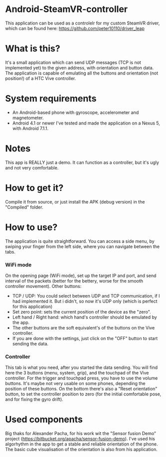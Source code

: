 # Android-SteamVR-controller 
This application can be used as a controlelr for my custom SteamVR driver, which can be found here: https://github.com/peter10110/driver_leap
 
# What is this?
It's a small application which can send UDP messages (TCP is not implemented yet) to the given address, with orientation and button data. The application is capable of emulating all the buttons and orientation (not position!) of a HTC Vive controller.

# System requirements
- An Android-based phone with gyroscope, accelerometer and magnetometer.
- Android 4.1 or newer
I've tested and made the application on a Nexus 5, with Android 7.1.1.

# Notes
This app is REALLY just a demo. It can function as a controller, but it's ugly and not very comfortable.

# How to get it?
Compile it from source, or just install the APK (debug version) in the "Compiled" folder.

# How to use?
 The application is quite straightforward. You can access a side menu, by swiping your finger from the left side, where you can navigate between the tabs.
### WiFi mode
 On the opening page (WiFi mode), set up the target IP and port, and send interval of the packets (better for the bettery, worse for the smooth controller movement). 
 Other buttons:
- TCP / UDP: You could select between UDP and TCP communication, if I had implemented it. But i didn't, so now it's UDP only (which is perfect for this application)
- Set zero point: sets the current position of the device as the "zero".
- Left hand / Right hand: which hand's controller should be emulated by the app.
- The other buttons are the soft equivalent's of the buttons on the Vive controller.
- If you are done with the settings, just click on the "OFF" button to start sending the data.
### Controller
 This tab is what you need, after you started the data sending. You will find here the 3 buttons (menu, system, grip), and the touchpad of the Vive controller. For the trigger and touchpad press, you have to use the volume buttons. It's maybe not very usable on some phones, depending the position of these buttons.
 On the bottom there's also a "Reset orientation" button, to set the controller position to zero (for the initial comfortable pose, and for fixing the gyro drift).


# Used components
Big thaks for Alexander Pacha, for his work wit the "Sensor fusion Demo" project (https://bitbucket.org/apacha/sensor-fusion-demo).
I've used his algorhythm in the app to get a stable and reliable orientation of the phone. The basic cube visualisation of the orientation is also from his application.
